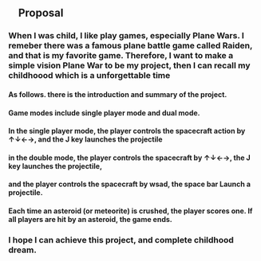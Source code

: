 ## &nbsp;&nbsp;&nbsp;&nbsp;Proposal
### When I was child, I like play games, especially Plane Wars. I remeber there was a famous plane battle game called Raiden, and that is my favorite game. Therefore, I want to make a simple vision Plane War to be my project, then I can recall my childhoood which is a   unforgettable time<br> 
#### As follows. there is the introduction and summary of the project.<br>
#### Game modes include single player mode and dual mode.<br>
#### In the single player mode, the player controls the spacecraft action by ↑↓←→, and the J key launches the projectile<br>
#### in the double mode, the player controls the spacecraft by ↑↓←→, the J key launches the projectile,<br>
#### and the player controls the spacecraft by wsad, the space bar Launch a projectile.<br>
#### Each time an asteroid (or meteorite) is crushed, the player scores one. If all players are hit by an asteroid, the game ends.<br>
### I hope I can achieve this project, and complete childhood dream.


